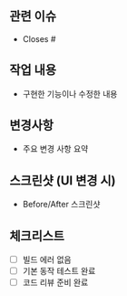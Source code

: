 ## 관련 이슈
- Closes #

## 작업 내용
- 구현한 기능이나 수정한 내용

## 변경사항
- 주요 변경 사항 요약

## 스크린샷 (UI 변경 시)
- Before/After 스크린샷

## 체크리스트
- [ ] 빌드 에러 없음
- [ ] 기본 동작 테스트 완료
- [ ] 코드 리뷰 준비 완료
